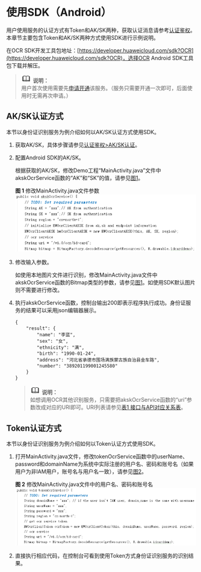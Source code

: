 # 使用SDK（Android）<a name="ocr_04_0028"></a>

用户使用服务的认证方式有Token和AK/SK两种，获取认证消息请参考[认证鉴权](https://support.huaweicloud.com/api-ocr/ocr_03_0005.html)。本章节主要包含Token和AK/SK两种方式使用SDK进行示例说明。

在OCR SDK开发工具包地址：[https://developer.huaweicloud.com/sdk?OCR](https://developer.huaweicloud.com/sdk?OCR)，选择OCR Android SDK工具包下载并解压。

>![](public_sys-resources/icon-note.gif) **说明：**   
>用户首次使用需要先[申请开通](https://console.huaweicloud.com/ocr/?region=cn-north-4&locale=zh-cn#/ocr/management/main)该服务。（服务只需要开通一次即可，后面使用时无需再次申请。）  

## AK/SK认证方式<a name="section20574102575613"></a>

本节以身份证识别服务为例介绍如何以AK/SK认证方式使用SDK。

1.  获取AK/SK，具体步骤请参见[认证鉴权\>AK/SK认证](https://support.huaweicloud.com/api-ocr/ocr_03_0005.html#section1)。
2.  配置Android SDK的AK/SK。

    根据获取的AK/SK，修改Demo工程“MainActivity.java”文件中akskOcrService函数的“AK”和“SK”的值，请参见[图1](#fig599784183614)。

    **图 1**  修改MainActivity.java文件参数<a name="fig599784183614"></a>  
    ![](figures/修改MainActivity-java文件参数.png "修改MainActivity-java文件参数")

3.  修改输入参数。

    如使用本地图片文件进行识别，修改MainActivity.java文件中akskOcrService函数的Bitmap类型的参数，请参见[图1](#fig599784183614)。如使用SDK默认图片则不需要进行修改。

4.  执行akskOcrService函数，控制台输出200即表示程序执行成功。身份证服务的结果可以采用json编辑器展示。

    ```
    {
        "result": {
            "name": "李蓝", 
            "sex": "女", 
            "ethnicity": "满", 
            "birth": "1990-01-24", 
            "address": "河北省承德市围场满族蒙古族自治县金车路", 
            "number": "389201199001245580"
        }
    }
    ```

    >![](public_sys-resources/icon-note.gif) **说明：**   
    >如想调用OCR其他识别服务，只需要把akskOcrService函数的“uri”参数改成对应的URI即可。URI列表请参见[表1 接口与API对应关系表](文字识别SDK简介.md#table47650414583)。  


## Token认证方式<a name="section10576225195619"></a>

本节以身份证识别服务为例介绍如何以Token认证方式使用SDK。

1.  打开MainActivity.java文件，修改tokenOcrService函数中的userName、password和domainName为系统中实际注册的用户名、密码和账号名（如果用户为非IAM用户，账号名与用户名一致），请参见[图2](#fig58901093)。

    **图 2**  修改MainActivity.java文件中的用户名、密码和账号名<a name="fig58901093"></a>  
    ![](figures/修改MainActivity-java文件中的用户名-密码和账号名.png "修改MainActivity-java文件中的用户名-密码和账号名")

2.  直接执行相应代码，在控制台可看到使用Token方式身份证识别服务的识别结果。


